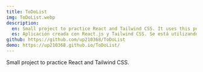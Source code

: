```yaml
---
title: ToDoList
img: ToDoList.webp
description:
  en: Small project to practice React and Tailwind CSS. It uses this public API (https://dummyjson.com/todos) for task generation.
  es: Aplicación creada con React.js y Tailwind CSS. Se está utilizando esta API pública (https://dummyjson.com/todos) para la generación de tareas.
github: https://github.com/up210368/ToDoList
demo: https://up210368.github.io/ToDoList/
---
```


Small project to practice React and Tailwind CSS.
